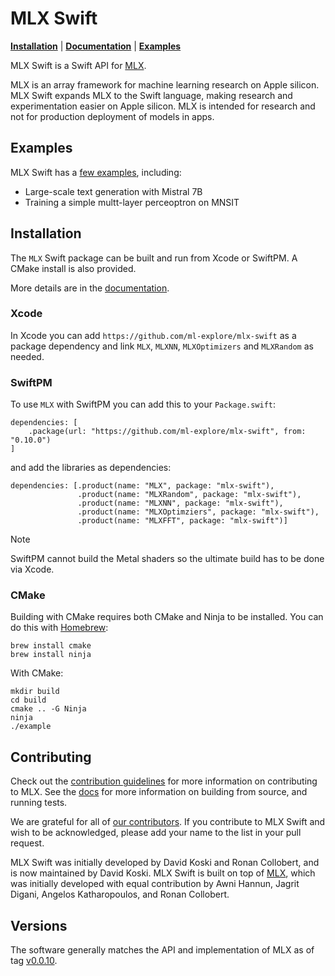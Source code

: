 # MLX Swift

[**Installation**](#installation) | [**Documentation**](https://ml-explore.github.io/mlx-swift/MLX/documentation/mlx/) | [**Examples**](https://ml-explore.github.io/mlx-swift/MLX/documentation/mlx/examples)

MLX Swift is a Swift API for [MLX](https://ml-explore.github.io/mlx/build/html/index.html).

MLX is an array framework for machine learning research on Apple
silicon. MLX Swift expands MLX to the Swift language, making research and
experimentation easier on Apple silicon. MLX is intended for research and
not for production deployment of models in apps.

## Examples

MLX Swift has a [few examples](https://ml-explore.github.io/mlx-swift/MLX/documentation/mlx/examples), including:

- Large-scale text generation with Mistral 7B
- Training a simple multt-layer perceoptron on MNSIT

## Installation

The ``MLX`` Swift package can be built and run from Xcode or SwiftPM. A CMake install is also provided. 

More details are in the [documentation](https://ml-explore.github.io/mlx-swift/MLX/documentation/mlx/install).

### Xcode

In Xcode you can add `https://github.com/ml-explore/mlx-swift` as a package
dependency and link `MLX`, `MLXNN`, `MLXOptimizers` and `MLXRandom` as needed.

### SwiftPM

To use ``MLX`` with SwiftPM you can add this to your `Package.swift`:

```
dependencies: [
    .package(url: "https://github.com/ml-explore/mlx-swift", from: "0.10.0")
]
```

and add the libraries as dependencies:

```
dependencies: [.product(name: "MLX", package: "mlx-swift"),
               .product(name: "MLXRandom", package: "mlx-swift"),
               .product(name: "MLXNN", package: "mlx-swift"),
               .product(name: "MLXOptimziers", package: "mlx-swift"),
               .product(name: "MLXFFT", package: "mlx-swift")]
```

> [!Note] 
> SwiftPM cannot build the Metal shaders so the ultimate build has to be done
> via Xcode.


### CMake

Building with CMake requires both CMake and Ninja to be installed. You can do
this with [Homebrew](https://brew.sh/):

```shell
brew install cmake
brew install ninja
```

With CMake:

```shell
mkdir build
cd build
cmake .. -G Ninja
ninja
./example
```

## Contributing 

Check out the [contribution guidelines](CONTRIBUTING.md) for more information
on contributing to MLX. See the
[docs](https://ml-explore.github.io/mlx-swift/MLX/documentation/mlx/install) for more
information on building from source, and running tests.

We are grateful for all of [our
contributors](ACKNOWLEDGMENTS.md#Individual-Contributors). If you contribute
to MLX Swift and wish to be acknowledged, please add your name to the list in your
pull request.

MLX Swift was initially developed by David Koski and Ronan Collobert, and is
now maintained by David Koski. MLX Swift is built on top of
[MLX](https://github.com/ml-explore/mlx), which was initially developed with
equal contribution by Awni Hannun, Jagrit Digani, Angelos Katharopoulos, and
Ronan Collobert.

## Versions

The software generally matches the API and implementation of MLX as of tag 
[v0.0.10](https://github.com/ml-explore/mlx/releases/tag/v0.0.10).
